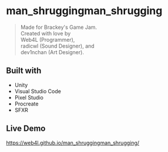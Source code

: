# man_shruggingman_shrugging

> Made for Brackey's Game Jam. <br>
> Created with love by <br>
> Web4L (Programmer), <br>
> radicwl (Sound Designer), and <br>
> dev1nchan (Art Designer).

## Built with

-   Unity
-   Visual Studio Code
-   Pixel Studio
-   Procreate
-   SFXR

## Live Demo

https://web4l.github.io/man_shruggingman_shrugging/
